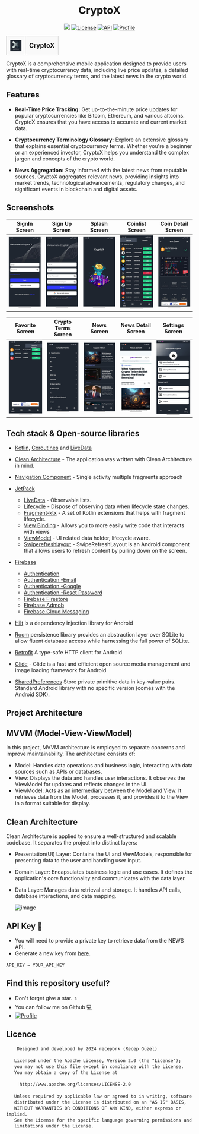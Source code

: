 <h1 align="center">
CryptoX 
</h1>


<p align="center">
    <img src="https://img.shields.io/badge/-Kotlin-7c6fe1?style=flat&logo=kotlin&logoColor=white">
  <a href="https://opensource.org/licenses/Apache-2.0"><img alt="License" src="https://img.shields.io/badge/License-Apache%202.0-blue.svg"/></a>
  <a href="https://android-arsenal.com/api?level=23"><img alt="API" src="https://img.shields.io/badge/API-23%2B-brightgreen.svg?style=flat"/></a>
  <a href="https://github.com/recepbrk"><img alt="Profile" src="https://img.shields.io/badge/github-recepbrk-blue"/></a> 

</p>
<div align="center">
  <table style="border-collapse: collapse; width: auto; text-align: center;">
    <tr>
      <td style="border: 1px solid #ccc; padding: 10px; border-radius: 8px; background-color: #f9f9f9; vertical-align: middle;">
        <img src="https://github.com/recepbrk/CryptoXCleanArchitecture/blob/master/app/src/main/res/drawable/logo.png" alt="CryptoX" width="30" style="vertical-align: middle;">
      </td>
      <td style="border: 1px solid #ccc; padding: 10px; border-radius: 8px; background-color: #f9f9f9; vertical-align: middle;">
        <span style="font-size: 1.2em; font-weight: bold;">CryptoX</span>
      </td>
    </tr>
  </table>
</div>

CryptoX is a comprehensive mobile application designed to provide users with real-time cryptocurrency data, including live price updates, a detailed glossary of cryptocurrency terms, and the latest news in the crypto world.

## Features

- **Real-Time Price Tracking:** Get up-to-the-minute price updates for popular cryptocurrencies like Bitcoin, Ethereum, and various altcoins. CryptoX ensures that you have access to accurate and current market data.

- **Cryptocurrency Terminology Glossary:** Explore an extensive glossary that explains essential cryptocurrency terms. Whether you're a beginner or an experienced investor, CryptoX helps you understand the complex jargon and concepts of the crypto world.

- **News Aggregation:** Stay informed with the latest news from reputable sources. CryptoX aggregates relevant news, providing insights into market trends, technological advancements, regulatory changes, and significant events in blockchain and digital assets.

## Screenshots
| SignIn Screen        | Sign Up  Screen                    | Splash  Screen                  | Coinlist Screen          | Coin Detail Screen       |
|-----------------------------------|-----------------------------------|-----------------------------------|-----------------------------------|-----------------------------------|
| <img src="https://github.com/recepbrk/CryptoXCleanArchitecture/blob/master/app/src/main/java/com/recepguzel/cryptoxcleanarchitecture/screenshots/1.jpg" width="180"/> | <img src="https://github.com/recepbrk/CryptoXCleanArchitecture/blob/master/app/src/main/java/com/recepguzel/cryptoxcleanarchitecture/screenshots/2.jpg" width="180"/> |<img src="https://github.com/recepbrk/CryptoXCleanArchitecture/blob/master/app/src/main/java/com/recepguzel/cryptoxcleanarchitecture/screenshots/3.jpg" width="180"/> | <img src="https://github.com/recepbrk/CryptoXCleanArchitecture/blob/master/app/src/main/java/com/recepguzel/cryptoxcleanarchitecture/screenshots/4.jpg" width="180"/> | <img src="https://github.com/recepbrk/CryptoXCleanArchitecture/blob/master/app/src/main/java/com/recepguzel/cryptoxcleanarchitecture/screenshots/5.jpg" width="180"/> 


| Favorite Screen         | Crypto Terms Screen                      | News Screen                     | News Detail Screen          | Settings Screen       |
|-----------------------------------|-----------------------------------|-----------------------------------|-----------------------------------|-----------------------------------|
|<img src="https://github.com/recepbrk/CryptoXCleanArchitecture/blob/master/app/src/main/java/com/recepguzel/cryptoxcleanarchitecture/screenshots/6.jpg" width="180"/> | <img src="https://github.com/recepbrk/CryptoXCleanArchitecture/blob/master/app/src/main/java/com/recepguzel/cryptoxcleanarchitecture/screenshots/7.jpg" width="180"/> | <img src="https://github.com/recepbrk/CryptoXCleanArchitecture/blob/master/app/src/main/java/com/recepguzel/cryptoxcleanarchitecture/screenshots/8.jpg" width="180"/> | <img src="https://github.com/recepbrk/CryptoXCleanArchitecture/blob/master/app/src/main/java/com/recepguzel/cryptoxcleanarchitecture/screenshots/9.jpg" width="180"/> | <img src="https://github.com/recepbrk/CryptoXCleanArchitecture/blob/master/app/src/main/java/com/recepguzel/cryptoxcleanarchitecture/screenshots/10.jpg" width="180"/> 

## Tech stack & Open-source libraries

- [Kotlin](https://kotlinlang.org/), [Coroutines](https://github.com/Kotlin/kotlinx.coroutines) and [LiveData](https://developer.android.com/topic/libraries/architecture/livedata)
-  [Clean Architecture](https://developer.android.com/topic/architecture) - The application was written with Clean Architecture in mind.
- [Navigation Component](https://developer.android.com/guide/navigation) - Single activity multiple fragments approach
- [JetPack](https://developer.android.com/jetpack)
    - [LiveData](https://developer.android.com/topic/libraries/architecture/livedata) - Observable lists.
    - [Lifecycle](https://developer.android.com/topic/libraries/architecture/lifecycle) - Dispose of observing data when lifecycle state changes.
    - [Fragment-ktx](https://developer.android.com/kotlin/ktx#fragment) - A set of Kotlin extensions that helps with fragment lifecycle.
    - [View Binding](https://developer.android.com/topic/libraries/view-binding) - Allows you to more easily write code that interacts with views
    - [ViewModel](https://developer.android.com/topic/libraries/architecture/viewmodel) - UI related data holder, lifecycle aware.
    - [Swiperefreshlayout](https://developer.android.com/jetpack/androidx/releases/swiperefreshlayout) - SwipeRefreshLayout is an Android component that allows users to refresh content by pulling down on the screen.
- [Firebase](https://firebase.google.com/)
    - [Authentication](https://firebase.google.com/docs/auth?hl=tr) 
    - [Authentication -Email](https://firebase.google.com/docs/auth/android/email-link-auth?hl=tr)
    - [Authentication -Google](https://firebase.google.com/docs/auth/android/google-signin?hl=tr)
    - [Authentication -Reset Password](https://firebase.google.com/docs/auth?hl=tr)
    - [Firebase Firestore](https://firebase.google.com/docs/firestore?hl=tr)
    - [Firebase Admob](https://firebase.google.com/docs/admob?hl=tr)
    - [Firebase Cloud Messaging](https://firebase.google.com/docs/cloud-messaging?hl=tr)

- [Hilt](https://developer.android.com/training/dependency-injection/hilt-android) is a dependency injection library for Android
- [Room](https://developer.android.com/training/data-storage/room) persistence library provides an abstraction layer over SQLite to allow fluent database access while harnessing the full power of SQLite. 
- [Retrofit](https://square.github.io/retrofit/) A type-safe HTTP client for Android
- [Glide](https://github.com/bumptech/glide) - Glide is a fast and efficient open source media management and image loading framework for Android
-  [SharedPreferences](https://developer.android.com/training/data-storage/shared-preferences) Store
  private primitive data in key-value pairs. Standard Android library with no specific version (comes with the Android SDK).

  
## Project Architecture
## MVVM (Model-View-ViewModel)

In this project, MVVM architecture is employed to separate concerns and improve maintainability. The architecture consists of:

- Model: Handles data operations and business logic, interacting with data sources such as APIs or databases.
- View: Displays the data and handles user interactions. It observes the ViewModel for updates and reflects changes in the UI.
- ViewModel: Acts as an intermediary between the Model and View. It retrieves data from the Model, processes it, and provides it to the View in a format suitable for display.
## Clean Architecture

Clean Architecture is applied to ensure a well-structured and scalable codebase. It separates the project into distinct layers:

- Presentation(UI) Layer: Contains the UI and ViewModels, responsible for presenting data to the user and handling user input.
- Domain Layer: Encapsulates business logic and use cases. It defines the application's core functionality and communicates with the data layer.
 - Data Layer: Manages data retrieval and storage. It handles API calls, database interactions, and data mapping.

   ![image](https://github.com/user-attachments/assets/eb3bf886-2376-4cb6-9234-ece71d036a68)

## API Key 🔑

- You will need to provide a private key to retrieve data from the NEWS API.
- Generate a new key from [here](https://newsapi.org/). 

``` API_KEY = YOUR_API_KEY ```

## Find this repository useful?

- Don't forget give a star. ⭐
- You can follow me on Github 💻
-   <a href="https://github.com/recepbrk"><img alt="Profile" src="https://img.shields.io/badge/github-recepbrk-blue"/></a>

  ## Licence

```
    Designed and developed by 2024 recepbrk (Recep Güzel)

   Licensed under the Apache License, Version 2.0 (the "License");
   you may not use this file except in compliance with the License.
   You may obtain a copy of the License at

     http://www.apache.org/licenses/LICENSE-2.0

   Unless required by applicable law or agreed to in writing, software
   distributed under the License is distributed on an "AS IS" BASIS,
   WITHOUT WARRANTIES OR CONDITIONS OF ANY KIND, either express or implied.
   See the License for the specific language governing permissions and
   limitations under the License.
```

